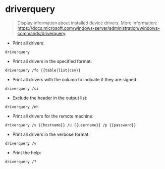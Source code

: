 # driverquery

> Display information about installed device drivers.
> More information: <https://docs.microsoft.com/windows-server/administration/windows-commands/driverquery>.

- Print all drivers:

`driverquery`

- Print all drivers in the specified format:

`driverquery /fo {{table|list|csv}}`

- Print all drivers with the column to indicate if they are signed:

`driverquery /si`

- Exclude the header in the output list:

`driverquery /nh`

- Print all drivers for the remote machine:

`driverquery /s {{hostname}} /u {{username}} /p {{password}}`

- Print all drivers in the verbose format:

`driverquery /v`

- Print the help:

`driverquery /?`
